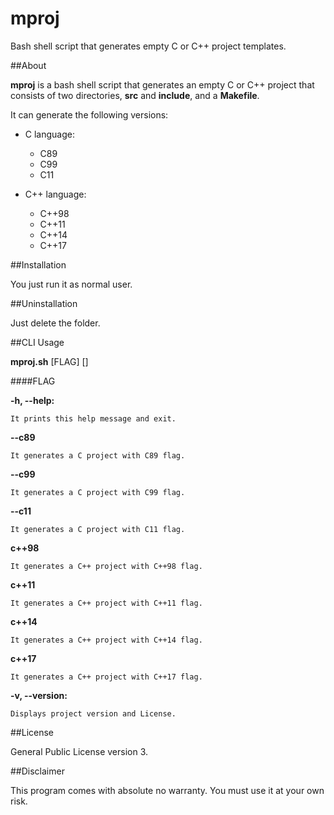 # mproj

Bash shell script that generates empty C or C++ project templates.

##About

**mproj** is a bash shell script that generates an empty C or C++ project
that consists of two directories, **src** and **include**, and a
**Makefile**.

It can generate the following versions:

* C language:
    * C89
    * C99
    * C11
    
* C++ language:
    * C++98
    * C++11
    * C++14
    * C++17

##Installation

You just run it as normal user.

##Uninstallation

Just delete the folder.

##CLI Usage

**mproj.sh** [FLAG] [<project-name>]

####FLAG

**-h, --help:**

    It prints this help message and exit.
    
**--c89**

    It generates a C project with C89 flag.

**--c99**

    It generates a C project with C99 flag.

**--c11**

    It generates a C project with C11 flag.

**c++98**

    It generates a C++ project with C++98 flag.

**c++11**

    It generates a C++ project with C++11 flag.

**c++14**

    It generates a C++ project with C++14 flag.

**c++17**

    It generates a C++ project with C++17 flag.

**-v, --version:**

    Displays project version and License.

##License

General Public License version 3.

##Disclaimer

This program comes with absolute no warranty.
You must use it at your own risk.

